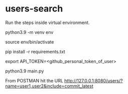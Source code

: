 # users-search
Run the steps inside virtual environment.

python3.9 -m venv env

source env/bin/activate

pip install -r requirements.txt

export API_TOKEN=<github_personal_token_of_user>

python3.9 main.py

From POSTMAN hit the URL
http://127.0.0.1:8080/users/?name=user1,user2&include=commit_latest
